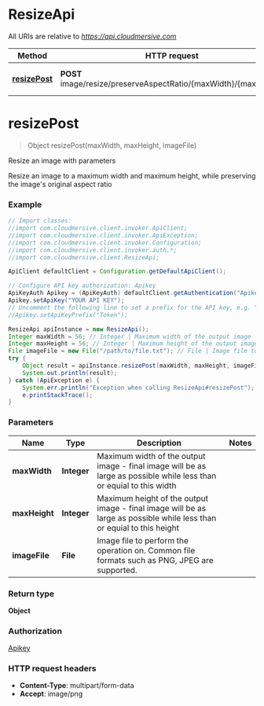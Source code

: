 # ResizeApi

All URIs are relative to *https://api.cloudmersive.com*

Method | HTTP request | Description
------------- | ------------- | -------------
[**resizePost**](ResizeApi.md#resizePost) | **POST** image/resize/preserveAspectRatio/{maxWidth}/{maxHeight} | Resize an image with parameters


<a name="resizePost"></a>
# **resizePost**
> Object resizePost(maxWidth, maxHeight, imageFile)

Resize an image with parameters

Resize an image to a maximum width and maximum height, while preserving the image&#39;s original aspect ratio

### Example
```java
// Import classes:
//import com.cloudmersive.client.invoker.ApiClient;
//import com.cloudmersive.client.invoker.ApiException;
//import com.cloudmersive.client.invoker.Configuration;
//import com.cloudmersive.client.invoker.auth.*;
//import com.cloudmersive.client.ResizeApi;

ApiClient defaultClient = Configuration.getDefaultApiClient();

// Configure API key authorization: Apikey
ApiKeyAuth Apikey = (ApiKeyAuth) defaultClient.getAuthentication("Apikey");
Apikey.setApiKey("YOUR API KEY");
// Uncomment the following line to set a prefix for the API key, e.g. "Token" (defaults to null)
//Apikey.setApiKeyPrefix("Token");

ResizeApi apiInstance = new ResizeApi();
Integer maxWidth = 56; // Integer | Maximum width of the output image - final image will be as large as possible while less than or equial to this width
Integer maxHeight = 56; // Integer | Maximum height of the output image - final image will be as large as possible while less than or equial to this height
File imageFile = new File("/path/to/file.txt"); // File | Image file to perform the operation on.  Common file formats such as PNG, JPEG are supported.
try {
    Object result = apiInstance.resizePost(maxWidth, maxHeight, imageFile);
    System.out.println(result);
} catch (ApiException e) {
    System.err.println("Exception when calling ResizeApi#resizePost");
    e.printStackTrace();
}
```

### Parameters

Name | Type | Description  | Notes
------------- | ------------- | ------------- | -------------
 **maxWidth** | **Integer**| Maximum width of the output image - final image will be as large as possible while less than or equial to this width |
 **maxHeight** | **Integer**| Maximum height of the output image - final image will be as large as possible while less than or equial to this height |
 **imageFile** | **File**| Image file to perform the operation on.  Common file formats such as PNG, JPEG are supported. |

### Return type

**Object**

### Authorization

[Apikey](../README.md#Apikey)

### HTTP request headers

 - **Content-Type**: multipart/form-data
 - **Accept**: image/png


